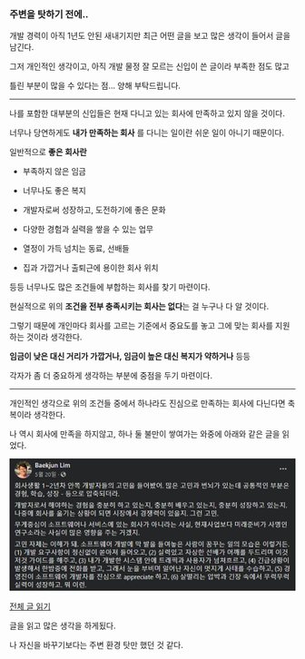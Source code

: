 ### 주변을 탓하기 전에..

개발 경력이 아직 1년도 안된 새내기지만 최근 어떤 글을 보고 많은 생각이 들어서 글을 남긴다.

그저 개인적인 생각이고, 아직 개발 물정 잘 모르는 신입이 쓴 글이라 부족한 점도 많고

틀린 부분이 많을 수 있다는 점... 양해 부탁드립니다.

---

나를 포함한 대부분의 신입들은 현재 다니고 있는 회사에 만족하고 있지 않을 것이다.

너무나 당연하게도 **내가 만족하는 회사** 를 다니는 일이란 쉬운 일이 아니기 때문이다.

일반적으로 **좋은 회사란**

- 부족하지 않은 임금

- 너무나도 좋은 복지

- 개발자로써 성장하고, 도전하기에 좋은 문화

- 다양한 경험과 실력을 쌓을 수 있는 업무

- 열정이 가득 넘치는 동료, 선배들

- 집과 가깝거나 출퇴근에 용이한 회사 위치

등등 너무나도 많은 조건들에 부합하는 회사를 찾기 마련이다.

현실적으로 위의 **조건을 전부 충족시키는 회사는 없다**는 걸 누구나 다 알 것이다.

그렇기 때문에 개인마다 회사를 고르는 기준에서 중요도를 놓고 그에 맞는 회사를 지원하는 것이라 생각한다.

**임금이 낮은 대신 거리가 가깝거나, 임금이 높은 대신 복지가 약하거나** 등등

각자가 좀 더 중요하게 생각하는 부분에 중점을 두기 마련이다.

---

개인적인 생각으로 위의 조건들 중에서 하나라도 진심으로 만족하는 회사에 다닌다면 축복이라 생각한다.

나 역시 회사에 만족을 하지않고, 하나 둘 불만이 쌓여가는 와중에 아래와 같은 글을 읽었다.

![페이스 북](images/facebook.png)

[전체 글 읽기](https://www.facebook.com/baekjun.lim/posts/3253046061380427)

글을 읽고 많은 생각을 하게됬다.

나 자신을 바꾸기보다는 주변 환경 탓만 했던 것 같다.
